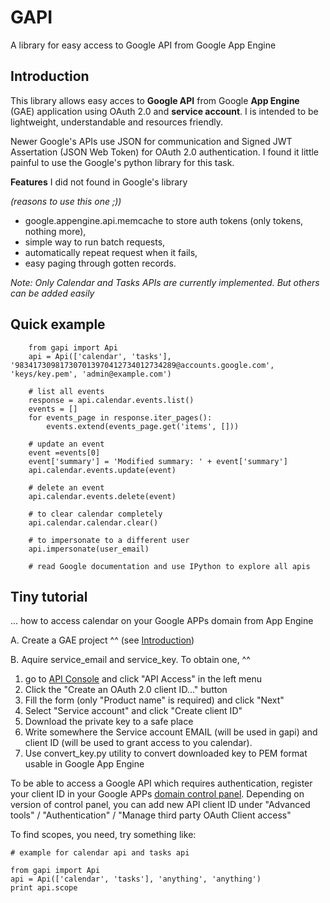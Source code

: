 GAPI
====
A library for easy access to Google API from Google App Engine

Introduction
------------
This library allows easy acces to **Google API** from Google **App Engine** (GAE)
application using OAuth 2.0 and **service account**. I is intended to be
lightweight, understandable and resources friendly.

Newer Google's APIs use JSON for communication and Signed JWT Assertation (JSON
Web Token) for OAuth 2.0 authentication. I found it little painful to use the
Google's python library for this task.

**Features** I did not found in Google's library

*(reasons to use this one ;))*

* google.appengine.api.memcache to store auth tokens (only tokens, nothing more),
* simple way to run batch requests,
* automatically repeat request when it fails,
* easy paging through gotten records.

*Note: Only Calendar and Tasks APIs are currently implemented. But others can be added easily*

Quick example
--
        from gapi import Api
        api = Api(['calendar', 'tasks'], '983417309817307013970412734012734289@accounts.google.com', 'keys/key.pem', 'admin@example.com')

        # list all events
        response = api.calendar.events.list()
        events = []
        for events_page in response.iter_pages():
            events.extend(events_page.get('items', []))

        # update an event
        event =events[0]
        event['summary'] = 'Modified summary: ' + event['summary']
        api.calendar.events.update(event)

        # delete an event
        api.calendar.events.delete(event)

        # to clear calendar completely
        api.calendar.calendar.clear()

        # to impersonate to a different user
        api.impersonate(user_email)

        # read Google documentation and use IPython to explore all apis


Tiny tutorial
--

... how to access calendar on your Google APPs domain from App Engine

A. Create a GAE project
^^
(see [Introduction](https://developers.google.com/appengine/docs/python/gettingstartedpython27/introduction))

B. Aquire service_email and  service_key. To obtain one, 
^^

1. go to [API Console](https://code.google.com/apis/console) and click "API Access" in the left menu
2. Click the "Create an OAuth 2.0 client ID..." button
3. Fill the form (only "Product name" is required) and click "Next"
4. Select "Service account"  and click "Create client ID"
5. Download the private key to a safe place
6. Write somewhere the Service account EMAIL (will be used in gapi) and client ID (will be used to grant access to you calendar).
7. Use convert_key.py utility to convert downloaded key to PEM format usable in Google App Engine

To be able to access a Google API which requires authentication, register your
client ID in your Google APPs [domain control panel](https://admin.google.com).
Depending on version of control panel, you can add new API client ID under
"Advanced tools" / "Authentication" / "Manage third party OAuth Client access"

To find scopes, you need, try something like:

    # example for calendar api and tasks api

    from gapi import Api
    api = Api(['calendar', 'tasks'], 'anything', 'anything')
    print api.scope


